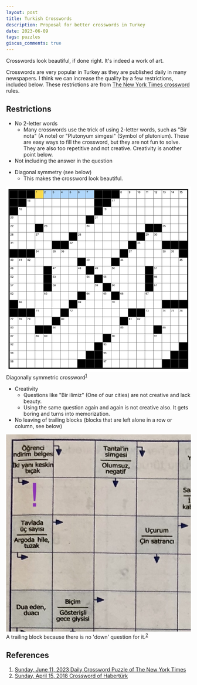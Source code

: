 ```yaml
---
layout: post
title: Turkish Crosswords
description: Proposal for better crosswords in Turkey
date: 2023-06-09
tags: puzzles
giscus_comments: true
---
```


Crosswords look beautiful, if done right. It's indeed a work of art.

Crosswords are very popular in Turkey as they are published daily in many newspapers. I think we can increase the quality by a few restrictions, included below. These restrictions are from [The New York Times crossword](https://www.nytimes.com/crosswords) rules.

## Restrictions

- No 2-letter words
    - Many crosswords use the trick of using 2-letter words, such as "Bir nota" (A note) or "Plutonyum simgesi" (Symbol of plutonium). These are easy ways to fill the crossword, but they are not fun to solve. They are also too repetitive and not creative. Creativity is another point below.
- Not including the answer in the question
<!-- should include an example here -->
- Diagonal symmetry (see below)
    - This makes the crossword look beautiful.

<div class="row justify-content-center">
    <div class="col-md-6">
        <img src="/assets/img/blog/puzzles/symmetric.png" title="symmetric" class="img-fluid rounded z-depth-1">
    </div>
</div>
<div class="caption">
    Diagonally symmetric crossword<sup><a href="#references">1</a></sup>
</div>

- Creativity
    - Questions like "Bir ilimiz" (One of our cities) are not creative and lack beauty.
    - Using the same question again and again is not creative also. It gets boring and turns into memorization.
- No leaving of trailing blocks (blocks that are left alone in a row or column, see below)

<div class="row justify-content-center">
    <div class="col-md-6">
        <img src="/assets/img/blog/puzzles/trailing.jpg" title="trailing" class="img-fluid rounded z-depth-1">
    </div>
</div>
<div class="caption">
    A trailing block because there is no 'down' question for it.<sup><a href="#references">2</a></sup>
</div>

<!-- continue with the restrictions -->

## References

1. [Sunday, June 11, 2023 Daily Crossword Puzzle of The New York Times](https://www.nytimes.com/crosswords/game/daily/2023/06/11)
2. [Sunday, April 15, 2018 Crossword of Habertürk](https://kalustsalcioglu.com/2018/04/15/15-nisan-2018-haberturk-gazetesi-cengel-bulmaca-fotograftaki-oyuncu/)